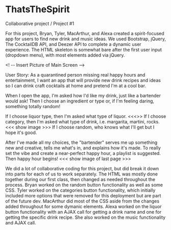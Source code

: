 # ThatsTheSpirit
Collaborative project / Project #1

For this project, Bryan, Tyler, MacArthur, and Alexa created a spirit-focused app for users to find new drink and music ideas. We used Bootstrap, jQuery, The CocktailDB API, and Deezer API to complete a dynamic user experience. The HTML skeleton is somewhat bare after the first user input (dropdown menu), with most elements added via jQuery. 

<! -- Insert Picture of Main Screen -->

User Story:
As a quarantined person missing real happy hours and entertainment, I want an app that will provide new drink recipes and ideas so I can drink craft cocktails at home and pretend I'm at a cool bar.

When I open the app, I'm asked how I'd like my drink, just like a bartender would ask! 
Then I choose an ingredient or type or, if I'm feeling daring, something totally random!

If I choose liquor type, then I'm asked what type of liquor. 
<<<<show image>>>
If I choose category, then I'm asked what type of drink, i.e. margarita, martini, rocks.
<<< show image >>>
If I choose random, who knows what I'll get but I hope it's good. 

After I've made all my choices, the "bartender" serves me up something new and creative, tells me what's in, and explains how it's made.
To really set the vibe and create a near-perfect happy hour, a playlist is suggested. 
Then happy hour begins!
<<< show image of last page >>>



We did a lot of collaborative coding for this project, but did break it down into parts for each of us to work separately. The HTML was mostly done together during our first class, then changed as needed throughout the process. Bryan worked on the random button functionality as well as some CSS. Tyler worked on the categories button functionality, which initially included more options that were removed for this deployment but are part of the future dev. MacArthur did most of the CSS aside from the changes added throughout for some dymanic elements. Alexa worked on the liquor button functionality with an AJAX call for getting a drink name and one for getting the specific drink recipe. She also worked on the music functionality and AJAX call.

